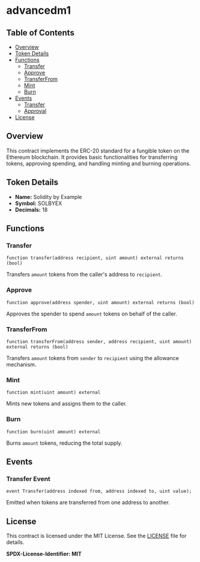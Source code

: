 # advancedm1

## Table of Contents
- [Overview](#overview)
- [Token Details](#token-details)
- [Functions](#functions)
  - [Transfer](#transfer)
  - [Approve](#approve)
  - [TransferFrom](#transferfrom)
  - [Mint](#mint)
  - [Burn](#burn)
- [Events](#events)
  - [Transfer](#transfer-event)
  - [Approval](#approval-event)
- [License](#license)

## Overview

This contract implements the ERC-20 standard for a fungible token on the Ethereum blockchain. It provides basic functionalities for transferring tokens, approving spending, and handling minting and burning operations.

## Token Details

- **Name:** Solidity by Example
- **Symbol:** SOLBYEX
- **Decimals:** 18

## Functions

### Transfer

```solidity
function transfer(address recipient, uint amount) external returns (bool)
```
Transfers `amount` tokens from the caller's address to `recipient`.

### Approve

```solidity
function approve(address spender, uint amount) external returns (bool)
```
Approves the spender to spend `amount` tokens on behalf of the caller.

### TransferFrom

```solidity
function transferFrom(address sender, address recipient, uint amount) external returns (bool)
```
Transfers `amount` tokens from `sender` to `recipient` using the allowance mechanism.

### Mint

```solidity
function mint(uint amount) external
```
Mints new tokens and assigns them to the caller.

### Burn

```solidity
function burn(uint amount) external
```
Burns `amount` tokens, reducing the total supply.

## Events

### Transfer Event

```solidity
event Transfer(address indexed from, address indexed to, uint value);
```
Emitted when tokens are transferred from one address to another.



## License

This contract is licensed under the MIT License. See the [LICENSE](LICENSE) file for details.

**SPDX-License-Identifier: MIT**
